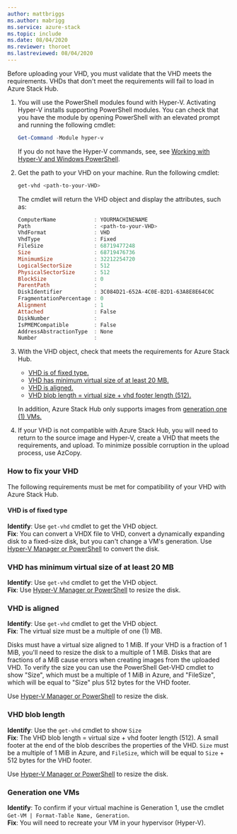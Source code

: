 ```yaml
---
author: mattbriggs
ms.author: mabrigg
ms.service: azure-stack
ms.topic: include
ms.date: 08/04/2020
ms.reviewer: thoroet
ms.lastreviewed: 08/04/2020
---
```


Before uploading your VHD, you must validate that the VHD meets the requirements. VHDs that don't meet the requirements will fail to load in Azure Stack Hub.

1. You will use the PowerShell modules found with Hyper-V. Activating Hyper-V installs supporting PowerShell modules. You can check that you have the module by opening PowerShell with an elevated prompt and running the following cmdlet:

    ```powershell  
    Get-Command -Module hyper-v
    ```

    If you do not have the Hyper-V commands, see, see [Working with Hyper-V and Windows PowerShell](https://docs.microsoft.com/virtualization/hyper-v-on-windows/quick-start/try-hyper-v-powershell). 

2. Get the path to your VHD on your machine. Run the following cmdlet:

    ```powershell  
    get-vhd <path-to-your-VHD>
    ```

    The cmdlet will return the VHD object and display the attributes, such as:
    
    ```powershell  
    ComputerName            : YOURMACHINENAME
    Path                    : <path-to-your-VHD>
    VhdFormat               : VHD
    VhdType                 : Fixed
    FileSize                : 68719477248
    Size                    : 68719476736
    MinimumSize             : 32212254720
    LogicalSectorSize       : 512
    PhysicalSectorSize      : 512
    BlockSize               : 0
    ParentPath              :
    DiskIdentifier          : 3C084D21-652A-4C0E-B2D1-63A8E8E64C0C
    FragmentationPercentage : 0
    Alignment               : 1
    Attached                : False
    DiskNumber              :
    IsPMEMCompatible        : False
    AddressAbstractionType  : None
    Number                  :
    ```

3. With the VHD object, check that meets the requirements for Azure Stack Hub.
    - [VHD is of fixed type.](#vhd-is-of-fixed-type)
    - [VHD has minimum virtual size of at least 20 MB.](#vhd-has-minimum-virtual-size-of-at-least-20-mb)
    - [VHD is aligned.](#vhd-is-aligned)
    - [VHD blob length = virtual size + vhd footer length (512).](#vhd-blob-length) 
    
    In addition, Azure Stack Hub only supports images from [generation one (1) VMs.](#generation-one-vms)

4. If your VHD is not compatible with Azure Stack Hub, you will need to return to the source image and Hyper-V, create a VHD that meets the requirements, and upload. To minimize possible corruption in the upload process, use AzCopy.

### How to fix your VHD

The following requirements must be met for compatibility of your VHD with Azure Stack Hub.

#### VHD is of fixed type
**Identify**: Use `get-vhd` cmdlet to get the VHD object.  
**Fix**: You can convert a VHDX file to VHD, convert a dynamically expanding disk to a fixed-size disk, but you can't change a VM's generation.
Use [Hyper-V Manager or PowerShell](/azure/virtual-machines/windows/prepare-for-upload-vhd-image#use-hyper-v-manager-to-convert-the-disk) to convert the disk.

### VHD has minimum virtual size of at least 20 MB
**Identify**: Use `get-vhd` cmdlet to get the VHD object.  
**Fix**: Use [Hyper-V Manager or PowerShell](/azure/virtual-machines/windows/prepare-for-upload-vhd-image#use-hyper-v-manager-to-resize-the-disk) to resize the disk. 

### VHD is aligned
**Identify**: Use `get-vhd` cmdlet to get the VHD object.  
**Fix**: The virtual size must be a multiple of one (1) MB. 

Disks must have a virtual size aligned to 1 MiB. If your VHD is a fraction of 1 MiB, you'll need to resize the disk to a multiple of 1 MiB. Disks that are fractions of a MiB cause errors when creating images from the uploaded VHD. 
To verify the size you can use the PowerShell Get-VHD cmdlet to show "Size", which must be a multiple of 1 MiB in Azure, and "FileSize", which will be equal to "Size" plus 512 bytes for the VHD footer.

Use [Hyper-V Manager or PowerShell](/azure/virtual-machines/windows/prepare-for-upload-vhd-image#use-hyper-v-manager-to-resize-the-disk) to resize the disk. 


### VHD blob length
**Identify**: Use the `get-vhd` cmdlet to show `Size`   
**Fix**: The VHD blob length = virtual size + vhd footer length (512). A small footer at the end of the blob describes the properties of the VHD. `Size` must be a multiple of 1 MiB in Azure, and `FileSize`, which will be equal to `Size` + 512 bytes for the VHD footer.

Use [Hyper-V Manager or PowerShell](/azure/virtual-machines/windows/prepare-for-upload-vhd-image#use-hyper-v-manager-to-resize-the-disk) to resize the disk. 

### Generation one VMs
**Identify**: To confirm if your virtual machine is Generation 1, use the cmdlet `Get-VM | Format-Table Name, Generation`.  
**Fix**: You will need to recreate your VM in your hypervisor (Hyper-V).